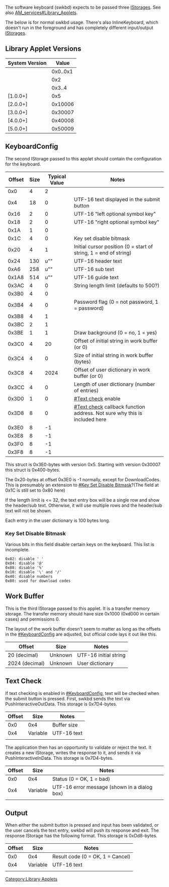 The software keyboard (swkbd) expects to be passed three
[IStorages](AM%20services#IStorage.md##IStorage "wikilink"). See also
[AM\_services\#Library\_Applets](AM%20services#Library%20Applets.md##Library_Applets "wikilink").

The below is for normal swkbd usage. There's also InlineKeyboard, which
doesn't run in the foreground and has completely different input/output
[IStorages](AM%20services#IStorage.md##IStorage "wikilink").

## Library Applet Versions

| System Version | Value    |
| -------------- | -------- |
|                | 0x0..0x1 |
|                | 0x2      |
|                | 0x3..4   |
| \[1.0.0+\]     | 0x5      |
| \[2.0.0+\]     | 0x10006  |
| \[3.0.0+\]     | 0x30007  |
| \[4.0.0+\]     | 0x40008  |
| \[5.0.0+\]     | 0x50009  |

## KeyboardConfig

The second IStorage passed to this applet should contain the
configuration for the
keyboard.

| Offset | Size | Typical Value | Notes                                                                                                |
| ------ | ---- | ------------- | ---------------------------------------------------------------------------------------------------- |
| 0x0    | 4    | 2             |                                                                                                      |
| 0x4    | 18   | 0             | UTF-16 text displayed in the submit button                                                           |
| 0x16   | 2    | 0             | UTF-16 "left optional symbol key"                                                                    |
| 0x18   | 2    | 0             | UTF-16 "right optional symbol key"                                                                   |
| 0x1A   | 1    | 0             |                                                                                                      |
| 0x1C   | 4    | 0             | Key set disable bitmask                                                                              |
| 0x20   | 4    | 1             | Initial cursor position (0 = start of string, 1 = end of string)                                     |
| 0x24   | 130  | u""           | UTF-16 header text                                                                                   |
| 0xA6   | 258  | u""           | UTF-16 sub text                                                                                      |
| 0x1A8  | 514  | u""           | UTF-16 guide text                                                                                    |
| 0x3AC  | 4    | 0             | String length limit (defaults to 500?)                                                               |
| 0x3B0  | 4    | 0             |                                                                                                      |
| 0x3B4  | 4    | 0             | Password flag (0 = not password, 1 = password)                                                       |
| 0x3B8  | 4    | 1             |                                                                                                      |
| 0x3BC  | 2    | 1             |                                                                                                      |
| 0x3BE  | 1    | 1             | Draw background (0 = no, 1 = yes)                                                                    |
| 0x3C0  | 4    | 20            | Offset of initial string in work buffer (or 0)                                                       |
| 0x3C4  | 4    | 0             | Size of initial string in work buffer (bytes)                                                        |
| 0x3C8  | 4    | 2024          | Offset of user dictionary in work buffer (or 0)                                                      |
| 0x3CC  | 4    | 0             | Length of user dictionary (number of entries)                                                        |
| 0x3D0  | 1    | 0             | [\#Text check](#Text_check "wikilink") enable                                                        |
| 0x3D8  | 8    | 0             | [\#Text check](#Text_check "wikilink") callback function address. Not sure why this is included here |
| 0x3E0  | 8    | \-1           |                                                                                                      |
| 0x3E8  | 8    | \-1           |                                                                                                      |
| 0x3F0  | 8    | \-1           |                                                                                                      |
| 0x3F8  | 8    | \-1           |                                                                                                      |

This struct is 0x3E0-bytes with version 0x5. Starting with version
0x30007 this struct is 0x400-bytes.

The 0x20-bytes at offset 0x3E0 is -1 normally, except for DownloadCodes.
This is presumably an extension to [\#Key Set Disable
Bitmask](#Key_Set_Disable_Bitmask "wikilink")?(The field at 0x1C is
still set to 0x80 here)

If the length limit is \<= 32, the text entry box will be a single row
and show the header/sub text. Otherwise, it will use multiple rows and
the header/sub text will not be shown.

Each entry in the user dictionary is 100 bytes long.

### Key Set Disable Bitmask

Various bits in this field disable certain keys on the keyboard. This
list is incomplete.

    0x02: disable ' '
    0x04: disable '@'
    0x08: disable '%'
    0x10: disable '\' and '/'
    0x40: disable numbers
    0x80: used for download codes

## Work Buffer

This is the third IStorage passed to this applet. It is a transfer
memory storage. The transfer memory should have size 0x1000 (0xd000 in
certain cases) and permissions 0.

The layout of the work buffer doesn't seem to matter as long as the
offsets in the [\#KeyboardConfig](#KeyboardConfig "wikilink") are
adjusted, but official code lays it out like this.

| Offset         | Size    | Notes                 |
| -------------- | ------- | --------------------- |
| 20 (decimal)   | Unknown | UTF-16 initial string |
| 2024 (decimal) | Unknown | User dictionary       |

## Text Check

If text checking is enabled in
[\#KeyboardConfig](#KeyboardConfig "wikilink"), text will be checked
when the submit button is pressed. First, swkbd sends the text via
PushInteractiveOutData. This storage is 0x7D4-bytes.

| Offset | Size     | Notes       |
| ------ | -------- | ----------- |
| 0x0    | 0x4      | Buffer size |
| 0x4    | Variable | UTF-16 text |
|        |          |             |

The application then has an opportunity to validate or reject the text.
It creates a new IStorage, writes the response to it, and sends it via
PushInteractiveInData. This storage is 0x7D4-bytes.

| Offset | Size     | Notes                                        |
| ------ | -------- | -------------------------------------------- |
| 0x0    | 0x4      | Status (0 = OK, 1 = bad)                     |
| 0x4    | Variable | UTF-16 error message (shown in a dialog box) |
|        |          |                                              |

## Output

When either the submit button is pressed and input has been validated,
or the user cancels the text entry, swkbd will push its response and
exit. The response IStorage has the following format. This storage is
0xDd8-bytes.

| Offset | Size     | Notes                            |
| ------ | -------- | -------------------------------- |
| 0x0    | 0x4      | Result code (0 = OK, 1 = Cancel) |
| 0x4    | Variable | UTF-16 text                      |
|        |          |                                  |

[Category:Library Applets](Category:Library_Applets "wikilink")
